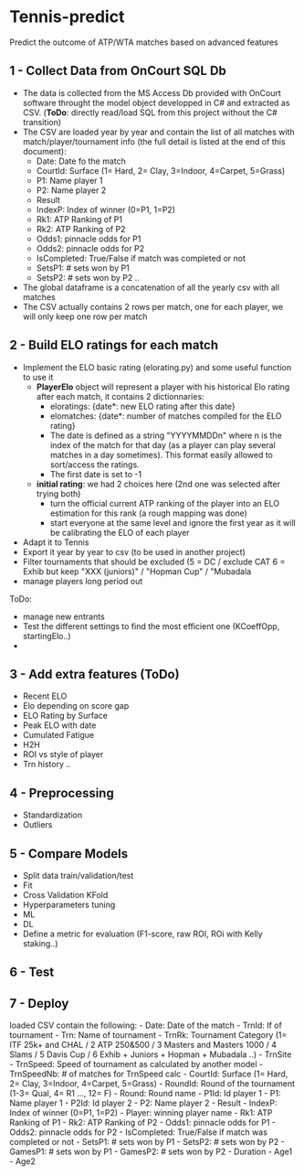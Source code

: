 # Tennis-predict
Predict the outcome of ATP/WTA matches based on advanced features

## 1 - Collect Data from OnCourt SQL Db
- The data is collected from the MS Access Db provided with OnCourt software throught the model object developped in C# and extracted as CSV. (**ToDo**: directly read/load SQL from this project without the C# transition)
- The CSV are loaded year by year and contain the list of all matches with match/player/tournament info (the full detail is listed at the end of this document):
    - Date: Date fo the match
    - CourtId: Surface (1= Hard, 2= Clay, 3=Indoor, 4=Carpet, 5=Grass)
    - P1: Name player 1
    - P2: Name player 2
    - Result
    - IndexP: Index of winner (0=P1, 1=P2)
    - Rk1: ATP Ranking of P1
    - Rk2: ATP Ranking of P2
    - Odds1: pinnacle odds for P1
    - Odds2: pinnacle odds for P2
    - IsCompleted: True/False if match was completed or not
    - SetsP1: # sets won by P1
    - SetsP2: # sets won by P2
    ..
- The global dataframe is a concatenation of all the yearly csv with all matches
- The CSV actually contains 2 rows per match, one for each player, we will only keep one row per match

## 2 - Build ELO ratings for each match
- Implement the ELO basic rating (elorating.py) and some useful function to use it
    - **PlayerElo** object will represent a player with his historical Elo rating after each match, it contains 2 dictionnaries:
        - eloratings: {date*: new ELO rating after this date}
        - elomatches: {date*: number of matches compiled for the ELO rating}
        - The date is defined as a string "YYYYMMDDn" where n is the index of the match for that day (as a player can play several matches in a day sometimes). This format easily allowed to sort/access the ratings.   
        - The first date is set to -1
    - **initial rating**: we had 2 choices here (2nd one was selected after trying both)
        - turn the official current ATP ranking of the player into an ELO estimation for this rank (a rough mapping was done)
        - start everyone at the same level and ignore the first year as it will be calibrating the ELO of each player
- Adapt it to Tennis
- Export it year by year to csv (to be used in another project)
- Filter tournaments that should be excluded (5 = DC / exclude CAT 6 = Exhib but keep "XXX (juniors)" / "Hopman Cup" / "Mubadala 
- manage players long period out

ToDo:
- manage new entrants
- Test the different settings to find the most efficient one (KCoeffOpp, startingElo..)
- 
## 3 - Add extra features (ToDo)
- Recent ELO
- Elo depending on score gap
- ELO Rating by Surface
- Peak ELO with date
- Cumulated Fatigue
- H2H
- ROI vs style of player
- Trn history
..

## 4 - Preprocessing
- Standardization
- Outliers

## 5 - Compare Models
- Split data train/validation/test
- Fit
- Cross Validation KFold
- Hyperparameters tuning
- ML
- DL
- Define a metric for evaluation (F1-score, raw ROI, ROi with Kelly staking..)

## 6 - Test

## 7 - Deploy


loaded CSV contain the following:
    - Date: Date of the match
    - TrnId: If of tournament
    - Trn: Name of tournament
    - TrnRk: Tournament Category (1= ITF 25k+ and CHAL / 2 ATP 250&500 / 3 Masters and Masters 1000 / 4 Slams / 5 Davis Cup / 6 Exhib + Juniors + Hopman + Mubadala ..)
    - TrnSite
    - TrnSpeed: Speed of tournament as calculated by another model
    - TrnSpeedNb: # of matches for TrnSpeed calc
    - CourtId: Surface (1= Hard, 2= Clay, 3=Indoor, 4=Carpet, 5=Grass)
    - RoundId: Round of the tournament (1-3= Qual, 4= R1 ..., 12= F)
    - Round: Round name
    - P1Id: Id player 1
    - P1: Name player 1
    - P2Id: Id player 2
    - P2: Name player 2
    - Result
    - IndexP: Index of winner (0=P1, 1=P2)
    - Player: winning player name
    - Rk1: ATP Ranking of P1
    - Rk2: ATP Ranking of P2
    - Odds1: pinnacle odds for P1
    - Odds2: pinnacle odds for P2
    - IsCompleted: True/False if match was completed or not
    - SetsP1: # sets won by P1
    - SetsP2: # sets won by P2
    - GamesP1: # sets won by P1
    - GamesP2: # sets won by P2
    - Duration
    - Age1
    - Age2
